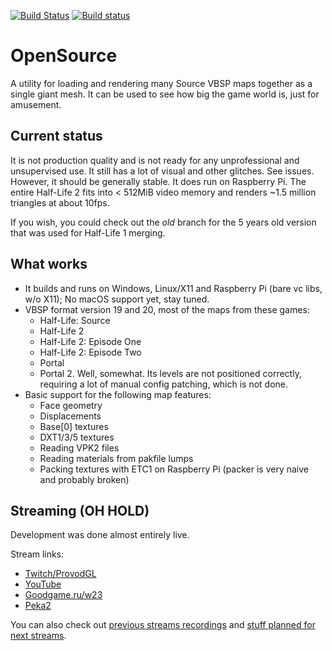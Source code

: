 [![Build Status](https://travis-ci.org/w23/OpenSource.png)](https://travis-ci.org/w23/OpenSource) [![Build status](https://ci.appveyor.com/api/projects/status/rgu44jqi1kt2jpw9?svg=true)](https://ci.appveyor.com/project/w23/opensource)

OpenSource
==========
A utility for loading and rendering many Source VBSP maps together as a single giant mesh. It can be used to see how big the game world is, just for amusement.

## Current status
It is not production quality and is not ready for any unprofessional and unsupervised use. It still has a lot of visual and other glitches. See issues.
However, it should be generally stable. It does run on Raspberry Pi. The entire Half-Life 2 fits into < 512MiB video memory and renders ~1.5 million triangles at about 10fps.

If you wish, you could check out the *old* branch for the 5 years old version that was used for Half-Life 1 merging.

## What works
- It builds and runs on Windows, Linux/X11 and Raspberry Pi (bare vc libs, w/o X11); No macOS support yet, stay tuned.
- VBSP format version 19 and 20, most of the maps from these games:
  - Half-Life: Source
  - Half-Life 2
  - Half-Life 2: Episode One
  - Half-Life 2: Episode Two
  - Portal
  - Portal 2. Well, somewhat. Its levels are not positioned correctly, requiring a lot of manual config patching, which is not done.
- Basic support for the following map features:
  - Face geometry
  - Displacements
  - Base[0] textures
  - DXT1/3/5 textures
  - Reading VPK2 files
  - Reading materials from pakfile lumps
  - Packing textures with ETC1 on Raspberry Pi (packer is very naive and probably broken)

## Streaming (OH HOLD)
Development was done almost entirely live.

Stream links:
- [Twitch/ProvodGL](https://twitch.tv/provodgl)
- [YouTube](https://www.youtube.com/c/IvanAvdeev/live)
- [Goodgame.ru/w23](https://goodgame.ru/channel/w23/)
- [Peka2](http://peka2.tv/w23)

You can also check out [previous streams recordings](https://www.youtube.com/playlist?list=PLP0z1CQXyu5DjL_3-7lukQmKGYq2LhxKA) and [stuff planned for next streams](https://github.com/w23/OpenSource/projects/1).
